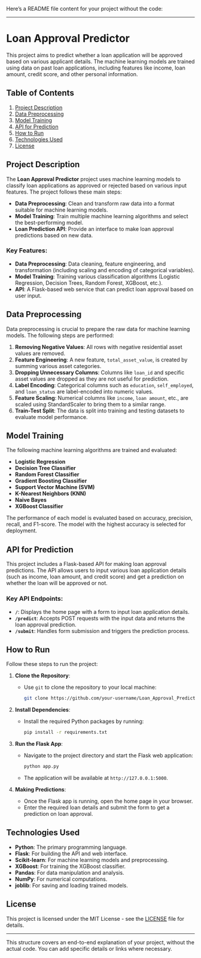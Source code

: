 Here’s a README file content for your project without the code:

---

# Loan Approval Predictor

This project aims to predict whether a loan application will be approved based on various applicant details. The machine learning models are trained using data on past loan applications, including features like income, loan amount, credit score, and other personal information.

## Table of Contents

1. [Project Description](#project-description)
2. [Data Preprocessing](#data-preprocessing)
3. [Model Training](#model-training)
4. [API for Prediction](#api-for-prediction)
5. [How to Run](#how-to-run)
6. [Technologies Used](#technologies-used)
7. [License](#license)

## Project Description

The **Loan Approval Predictor** project uses machine learning models to classify loan applications as approved or rejected based on various input features. The project follows these main steps:
- **Data Preprocessing**: Clean and transform raw data into a format suitable for machine learning models.
- **Model Training**: Train multiple machine learning algorithms and select the best-performing model.
- **Loan Prediction API**: Provide an interface to make loan approval predictions based on new data.

### Key Features:
- **Data Preprocessing**: Data cleaning, feature engineering, and transformation (including scaling and encoding of categorical variables).
- **Model Training**: Training various classification algorithms (Logistic Regression, Decision Trees, Random Forest, XGBoost, etc.).
- **API**: A Flask-based web service that can predict loan approval based on user input.

## Data Preprocessing

Data preprocessing is crucial to prepare the raw data for machine learning models. The following steps are performed:
1. **Removing Negative Values**: All rows with negative residential asset values are removed.
2. **Feature Engineering**: A new feature, `total_asset_value`, is created by summing various asset categories.
3. **Dropping Unnecessary Columns**: Columns like `loan_id` and specific asset values are dropped as they are not useful for prediction.
4. **Label Encoding**: Categorical columns such as `education`, `self_employed`, and `loan_status` are label-encoded into numeric values.
5. **Feature Scaling**: Numerical columns like `income`, `loan amount`, etc., are scaled using StandardScaler to bring them to a similar range.
6. **Train-Test Split**: The data is split into training and testing datasets to evaluate model performance.

## Model Training

The following machine learning algorithms are trained and evaluated:
- **Logistic Regression**
- **Decision Tree Classifier**
- **Random Forest Classifier**
- **Gradient Boosting Classifier**
- **Support Vector Machine (SVM)**
- **K-Nearest Neighbors (KNN)**
- **Naive Bayes**
- **XGBoost Classifier**

The performance of each model is evaluated based on accuracy, precision, recall, and F1-score. The model with the highest accuracy is selected for deployment.

## API for Prediction

This project includes a Flask-based API for making loan approval predictions. The API allows users to input various loan application details (such as income, loan amount, and credit score) and get a prediction on whether the loan will be approved or not.

### Key API Endpoints:
- **`/`**: Displays the home page with a form to input loan application details.
- **`/predict`**: Accepts POST requests with the input data and returns the loan approval prediction.
- **`/submit`**: Handles form submission and triggers the prediction process.

## How to Run

Follow these steps to run the project:

1. **Clone the Repository**: 
   - Use `git` to clone the repository to your local machine:
     ```bash
     git clone https://github.com/your-username/Loan_Approval_Predictor.git
     ```

2. **Install Dependencies**:
   - Install the required Python packages by running:
     ```bash
     pip install -r requirements.txt
     ```

3. **Run the Flask App**:
   - Navigate to the project directory and start the Flask web application:
     ```bash
     python app.py
     ```
   - The application will be available at `http://127.0.0.1:5000`.

4. **Making Predictions**:
   - Once the Flask app is running, open the home page in your browser.
   - Enter the required loan details and submit the form to get a prediction on loan approval.

## Technologies Used

- **Python**: The primary programming language.
- **Flask**: For building the API and web interface.
- **Scikit-learn**: For machine learning models and preprocessing.
- **XGBoost**: For training the XGBoost classifier.
- **Pandas**: For data manipulation and analysis.
- **NumPy**: For numerical computations.
- **joblib**: For saving and loading trained models.

## License

This project is licensed under the MIT License - see the [LICENSE](LICENSE) file for details.

---

This structure covers an end-to-end explanation of your project, without the actual code. You can add specific details or links where necessary.